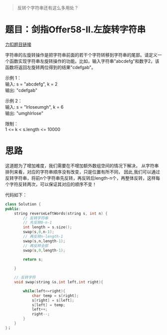 > 反转个字符串还有这么多用处？

# 题目：剑指Offer58-II.左旋转字符串

[力扣题目链接](https://leetcode-cn.com/problems/zuo-xuan-zhuan-zi-fu-chuan-lcof/)

字符串的左旋转操作是把字符串前面的若干个字符转移到字符串的尾部。请定义一个函数实现字符串左旋转操作的功能。比如，输入字符串"abcdefg"和数字2，该函数将返回左旋转两位得到的结果"cdefgab"。

示例 1：    
输入: s = "abcdefg", k = 2   
输出: "cdefgab"      

示例 2：     
输入: s = "lrloseumgh", k = 6     
输出: "umghlrlose"        

限制：      
1 <= k < s.length <= 10000        

# 思路
这道题为了增加难度，我们需要在不增加额外数组空间的情况下解决，
从字符串排列来看，对应的字符串顺序没有改变，只是位置有所不同，
因此,我们可以通过反转字符串，将前n个字符串先反转，再反转后length-n个，再整体反转，这样每个字符反转两次，可以保证其对应的顺序不变！


代码如下：
```CPP
class Solution {
public:
    string reverseLeftWords(string s, int n) {
        // 反转字符串
        // 先反转0-n-1
        int length = s.size();
        swap(s,0,n-1);
        // 再反转n-length-1
        swap(s,n,length-1);
        // 再反转全部
        swap(s,0,length-1);
        
        return s;

    }

    // 反转字符
    void swap(string &s,int left,int right){

        while(left<=right){
            char temp = s[right];
            s[right] = s[left];
            s[left] = temp;
            left++;
            right--;
        }
    }
}；
```
